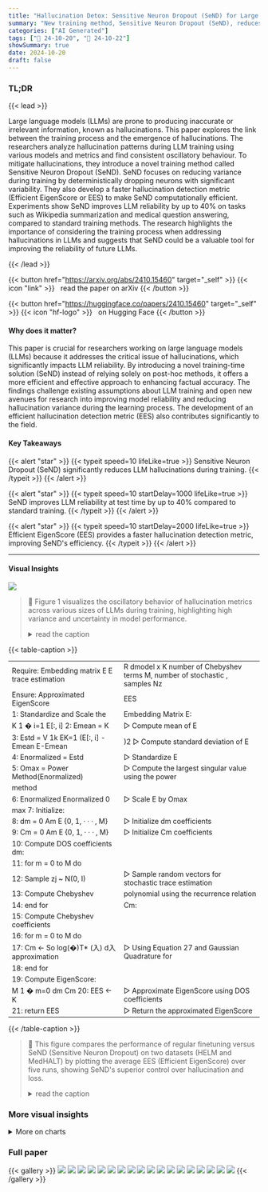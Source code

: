 ```yaml
---
title: "Hallucination Detox: Sensitive Neuron Dropout (SeND) for Large Language Model Training"
summary: "New training method, Sensitive Neuron Dropout (SeND), reduces Large Language Model (LLM) hallucinations by up to 40%, improving factual accuracy and reliability."
categories: ["AI Generated"]
tags: ["🔖 24-10-20", "🤗 24-10-22"]
showSummary: true
date: 2024-10-20
draft: false
---
```


### TL;DR


{{< lead >}}

Large language models (LLMs) are prone to producing inaccurate or irrelevant information, known as hallucinations. This paper explores the link between the training process and the emergence of hallucinations.  The researchers analyze hallucination patterns during LLM training using various models and metrics and find consistent oscillatory behaviour.  To mitigate hallucinations, they introduce a novel training method called Sensitive Neuron Dropout (SeND). SeND focuses on reducing variance during training by deterministically dropping neurons with significant variability.  They also develop a faster hallucination detection metric (Efficient EigenScore or EES) to make SeND computationally efficient. Experiments show SeND improves LLM reliability by up to 40% on tasks such as Wikipedia summarization and medical question answering, compared to standard training methods.  The research highlights the importance of considering the training process when addressing hallucinations in LLMs and suggests that SeND could be a valuable tool for improving the reliability of future LLMs.

{{< /lead >}}


{{< button href="https://arxiv.org/abs/2410.15460" target="_self" >}}
{{< icon "link" >}} &nbsp; read the paper on arXiv
{{< /button >}}

{{< button href="https://huggingface.co/papers/2410.15460" target="_self" >}}
{{< icon "hf-logo" >}} &nbsp; on Hugging Face
{{< /button >}}

#### Why does it matter?
This paper is crucial for researchers working on large language models (LLMs) because it addresses the critical issue of hallucinations, which significantly impacts LLM reliability.  By introducing a novel training-time solution (SeND) instead of relying solely on post-hoc methods, it offers a more efficient and effective approach to enhancing factual accuracy. The findings challenge existing assumptions about LLM training and open new avenues for research into improving model reliability and reducing hallucination variance during the learning process.  The development of an efficient hallucination detection metric (EES) also contributes significantly to the field.
#### Key Takeaways

{{< alert "star" >}}
{{< typeit speed=10 lifeLike=true >}} Sensitive Neuron Dropout (SeND) significantly reduces LLM hallucinations during training. {{< /typeit >}}
{{< /alert >}}

{{< alert "star" >}}
{{< typeit speed=10 startDelay=1000 lifeLike=true >}} SeND improves LLM reliability at test time by up to 40% compared to standard training. {{< /typeit >}}
{{< /alert >}}

{{< alert "star" >}}
{{< typeit speed=10 startDelay=2000 lifeLike=true >}} Efficient EigenScore (EES) provides a faster hallucination detection metric, improving SeND's efficiency. {{< /typeit >}}
{{< /alert >}}

------
#### Visual Insights





![](charts/charts_4_0.png)

> 🔼 Figure 1 visualizes the oscillatory behavior of hallucination metrics across various sizes of LLMs during training, highlighting high variance and uncertainty in model performance.
> <details>
> <summary>read the caption</summary>
> Figure 1: Visualization of Oscillatory Behavior Across Varying LLM Sizes. Hallucination metrics are evaluated at equidistant checkpoints of the Pythia models, with sizes 70M, 160M, 410M, 1B, 1.4B, 2.8B, 6.9B, 12B. Part (a) presents the performance of the Pythia models under the SelfCheckGPT metric. Average performance is indicated by solid lines, while the shaded regions represent the standard deviation. Higher SelfCheckGPT score indicates a higher probability of self-contradiction and higher probability of confabulation. Part (b) depicts the same experimental setup, but hallucination measured on the XSum v2 dataset, where Rouge1 is used as the performance metric. A higher Rouge1 score suggests a better alignment of the generated text to that of the reference summary. For all model sizes, we observe a pronounced trend of high variance and oscillatory behavior in hallucination rates. This fluctuation highlights the models' uncertainty at specific time stamps and emphasizes the need for a robust mitigation strategy to stabilize performance during training.
> </details>





{{< table-caption >}}
<table id='4' style='font-size:14px'><tr><td>Require: Embedding matrix E E trace estimation</td><td>R dmodel x K number of Chebyshev terms M, number of stochastic , samples Nz</td></tr><tr><td>Ensure: Approximated EigenScore</td><td>EES</td></tr><tr><td>1: Standardize and Scale the</td><td>Embedding Matrix E:</td></tr><tr><td>K 1 � i=1 E[:, i] 2: Emean = K</td><td>▷ Compute mean of E</td></tr><tr><td>3: Estd = V 1k EK=1 (E[:, i] - Emean E-Emean</td><td>)2 ▷ Compute standard deviation of E</td></tr><tr><td>4: Enormalized = Estd</td><td>▷ Standardize E</td></tr><tr><td>5: Omax = Power Method(Enormalized)</td><td>▷ Compute the largest singular value using the power</td></tr><tr><td>method</td><td></td></tr><tr><td>6: Enormalized Enormalized 0</td><td>▷ Scale E by Omax</td></tr><tr><td>max 7: Initialize:</td><td></td></tr><tr><td>8: dm = 0 Am E {0, 1, · · · , M}</td><td>▷ Initialize dm coefficients</td></tr><tr><td>9: Cm = 0 Am E {0, 1, · · · , M}</td><td>▷ Initialize Cm coefficients</td></tr><tr><td>10: Compute DOS coefficients dm:</td><td></td></tr><tr><td>11: for m = 0 to M do</td><td></td></tr><tr><td>12: Sample zj ~ N(0, I)</td><td>▷ Sample random vectors for stochastic trace estimation</td></tr><tr><td>13: Compute Chebyshev</td><td>polynomial using the recurrence relation</td></tr><tr><td>14: end for</td><td>Cm:</td></tr><tr><td>15: Compute Chebyshev coefficients</td><td></td></tr><tr><td>16: for m = 0 to M do</td><td></td></tr><tr><td>17: Cm ← So log(�)T* (入) d入 approximation</td><td>▷ Using Equation 27 and Gaussian Quadrature for</td></tr><tr><td>18: end for</td><td></td></tr><tr><td>19: Compute EigenScore:</td><td></td></tr><tr><td>M 1 � m=0 dm Cm 20: EES ← K</td><td>▷ Approximate EigenScore using DOS coefficients</td></tr><tr><td>21: return EES</td><td>▷ Return the approximated EigenScore</td></tr></table>{{< /table-caption >}}

> 🔼 This figure compares the performance of regular finetuning versus SeND (Sensitive Neuron Dropout) on two datasets (HELM and MedHALT) by plotting the average EES (Efficient EigenScore) over five runs, showing SeND's superior control over hallucination and loss.
> <details>
> <summary>read the caption</summary>
> Figure 4: Regular finetuning vs. SeND on two datasets. (a) presents the results of training Pythia 1B on HELM with regular finetuning and SeND. (b) uses the same training setup as (a), but the LLM is trained on MedHALT 2k. In both plots, performance is reported as the average EES over 5 runs on the validation set. Models are trained until loss convergence. Training with SeND shows a more controlled reduction in EES compared to regular finetuning, suggesting that SeND optimizes for hallucinations as well as loss, with less overall confidence variability during training. Since finetuning without dropout consistently achieves better factual consistency than random dropout in our experiments, we compare SeND directly with standard finetuning.
> </details>



### More visual insights



<details>
<summary>More on charts
</summary>


![](charts/charts_6_0.png "🔼 Figure 2: Comparison of sensitive neuron dropout on inference of Eleuther AI's Pythia various model sizes with random neuron dropout. (a) Average sensitive neuron dropout with standard deviation plotted as scale of the model increases. (b) Average sensitive neuron dropout for hallucinatory inputs and non-hallucinatory inputs. Input size for each test is 80 I.I.D. texts. Sensitive neuron dropping presents a clear, significant reduction in EigenScore compared to that of random neuron dropping across model sizes. Hallucinatory generations experience a larger drop in EigenScore, meaning that our protocol scales with likelihood of hallucination.")

> 🔼 The chart compares the effect of sensitive neuron dropout versus random neuron dropout on EigenScore, showing significant reduction in hallucination likelihood with sensitive neuron dropout, especially in hallucinatory outputs.
> <details>
> <summary>read the caption</summary>
> Figure 2: Comparison of sensitive neuron dropout on inference of Eleuther AI's Pythia various model sizes with random neuron dropout. (a) Average sensitive neuron dropout with standard deviation plotted as scale of the model increases. (b) Average sensitive neuron dropout for hallucinatory inputs and non-hallucinatory inputs. Input size for each test is 80 I.I.D. texts. Sensitive neuron dropping presents a clear, significant reduction in EigenScore compared to that of random neuron dropping across model sizes. Hallucinatory generations experience a larger drop in EigenScore, meaning that our protocol scales with likelihood of hallucination.
> </details>


![](charts/charts_8_0.png "🔼 Figure 3: Efficient EigenScore approximation scaling investigation. The figure shows the difference in computation time between regular EigenScore calculation and EES with a moments value of 20. The x-axis represents the product of the matrix's rows and columns, and the y-axis shows the computation time. As matrix size increases, EES consistently reduces computation time, making it a practical choice for large LLMs.")

> 🔼 Figure 3 compares the computation time of EigenScore and its approximation, EES, across various matrix sizes, demonstrating EES's significant efficiency gains for large LLMs.
> <details>
> <summary>read the caption</summary>
> Figure 3: Efficient EigenScore approximation scaling investigation. The figure shows the difference in computation time between regular EigenScore calculation and EES with a moments value of 20. The x-axis represents the product of the matrix's rows and columns, and the y-axis shows the computation time. As matrix size increases, EES consistently reduces computation time, making it a practical choice for large LLMs.
> </details>


![](charts/charts_10_0.png "🔼 Figure 4: Regular finetuning vs. SeND on two datasets. (a) presents the results of training Pythia 1B on HELM with regular finetuning and SeND. (b) uses the same training setup as (a), but the LLM is trained on MedHALT 2k. In both plots, performance is reported as the average EES over 5 runs on the validation set. Models are trained until loss convergence. Training with SeND shows a more controlled reduction in EES compared to regular finetuning, suggesting that SeND optimizes for hallucinations as well as loss, with less overall confidence variability during training. Since finetuning without dropout consistently achieves better factual consistency than random dropout in our experiments, we compare SeND directly with standard finetuning.")

> 🔼 Figure 4 shows that SeND training leads to a more controlled reduction in EES compared to regular finetuning on both HELM and MedHALT datasets, indicating that it optimizes for both loss and hallucination reduction.
> <details>
> <summary>read the caption</summary>
> Figure 4: Regular finetuning vs. SeND on two datasets. (a) presents the results of training Pythia 1B on HELM with regular finetuning and SeND. (b) uses the same training setup as (a), but the LLM is trained on MedHALT 2k. In both plots, performance is reported as the average EES over 5 runs on the validation set. Models are trained until loss convergence. Training with SeND shows a more controlled reduction in EES compared to regular finetuning, suggesting that SeND optimizes for hallucinations as well as loss, with less overall confidence variability during training. Since finetuning without dropout consistently achieves better factual consistency than random dropout in our experiments, we compare SeND directly with standard finetuning.
> </details>


![](charts/charts_15_0.png "🔼 Figure 5: Net change of sentence embeddings between checkpoints 125,000 and 143,000. Each different colour is a different input text. As depicted, there are specific neurons that go through drastic changes between the two checkpoints of the training regardless of the input.")

> 🔼 The chart visualizes the variability in neuron activations between two training checkpoints, highlighting the existence of sensitive neurons that exhibit drastic changes regardless of the input text.
> <details>
> <summary>read the caption</summary>
> Figure 5: Net change of sentence embeddings between checkpoints 125,000 and 143,000. Each different colour is a different input text. As depicted, there are specific neurons that go through drastic changes between the two checkpoints of the training regardless of the input.
> </details>


![](charts/charts_18_0.png "🔼 Figure 6: Effect of changing number of moments on EES calculation time (seconds). More moments gives more accurate approximation but higher computation time.")

> 🔼 The chart displays the computation time of Efficient EigenScore (EES) with varying numbers of rows in the matrix and different moment values.
> <details>
> <summary>read the caption</summary>
> Figure 6: Effect of changing number of moments on EES calculation time (seconds). More moments gives more accurate approximation but higher computation time.
> </details>


![](charts/charts_18_1.png "🔼 Figure 7: Performance of SeND on Pythia 1B wih HELM dataset computed with both EES and regular EigenScore. EES is able to closely track the true EigenScore performance metric, showing that it is a good approximator.")

> 🔼 The chart compares the performance of the EigenScore and its approximation, Efficient EigenScore (EES), during the training process of Pythia 1B model on the HELM dataset, showing a strong correlation between the two metrics.
> <details>
> <summary>read the caption</summary>
> Figure 7: Performance of SeND on Pythia 1B wih HELM dataset computed with both EES and regular EigenScore. EES is able to closely track the true EigenScore performance metric, showing that it is a good approximator.
> </details>


</details>



### Full paper

{{< gallery >}}
<img src="paper_images/1.png" class="grid-w50 md:grid-w33 xl:grid-w25" />
<img src="paper_images/2.png" class="grid-w50 md:grid-w33 xl:grid-w25" />
<img src="paper_images/3.png" class="grid-w50 md:grid-w33 xl:grid-w25" />
<img src="paper_images/4.png" class="grid-w50 md:grid-w33 xl:grid-w25" />
<img src="paper_images/5.png" class="grid-w50 md:grid-w33 xl:grid-w25" />
<img src="paper_images/6.png" class="grid-w50 md:grid-w33 xl:grid-w25" />
<img src="paper_images/7.png" class="grid-w50 md:grid-w33 xl:grid-w25" />
<img src="paper_images/8.png" class="grid-w50 md:grid-w33 xl:grid-w25" />
<img src="paper_images/9.png" class="grid-w50 md:grid-w33 xl:grid-w25" />
<img src="paper_images/10.png" class="grid-w50 md:grid-w33 xl:grid-w25" />
<img src="paper_images/11.png" class="grid-w50 md:grid-w33 xl:grid-w25" />
<img src="paper_images/12.png" class="grid-w50 md:grid-w33 xl:grid-w25" />
<img src="paper_images/13.png" class="grid-w50 md:grid-w33 xl:grid-w25" />
<img src="paper_images/14.png" class="grid-w50 md:grid-w33 xl:grid-w25" />
<img src="paper_images/15.png" class="grid-w50 md:grid-w33 xl:grid-w25" />
<img src="paper_images/16.png" class="grid-w50 md:grid-w33 xl:grid-w25" />
<img src="paper_images/17.png" class="grid-w50 md:grid-w33 xl:grid-w25" />
<img src="paper_images/18.png" class="grid-w50 md:grid-w33 xl:grid-w25" />
{{< /gallery >}}